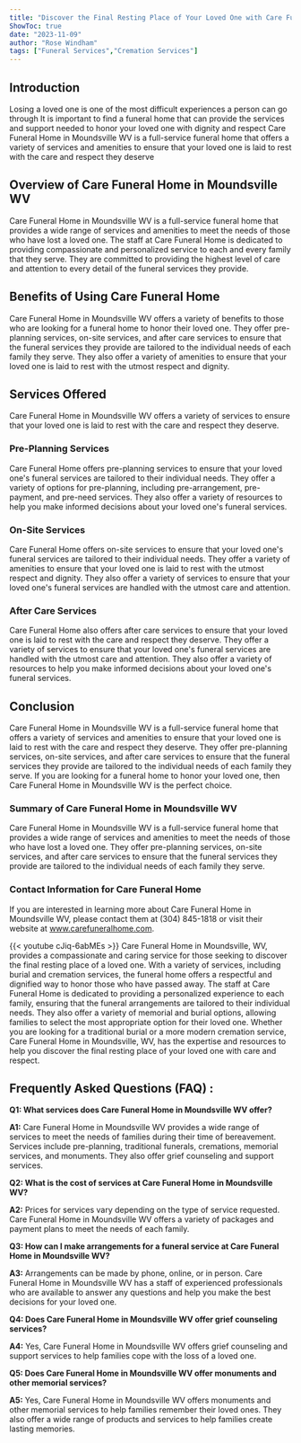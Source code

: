```yaml
---
title: "Discover the Final Resting Place of Your Loved One with Care Funeral Home in Moundsville WV"
ShowToc: true 
date: "2023-11-09"
author: "Rose Windham" 
tags: ["Funeral Services","Cremation Services"]
---
```

## Introduction 

Losing a loved one is one of the most difficult experiences a person can go through It is important to find a funeral home that can provide the services and support needed to honor your loved one with dignity and respect Care Funeral Home in Moundsville WV is a full-service funeral home that offers a variety of services and amenities to ensure that your loved one is laid to rest with the care and respect they deserve 

## Overview of Care Funeral Home in Moundsville WV

Care Funeral Home in Moundsville WV is a full-service funeral home that provides a wide range of services and amenities to meet the needs of those who have lost a loved one. The staff at Care Funeral Home is dedicated to providing compassionate and personalized service to each and every family that they serve. They are committed to providing the highest level of care and attention to every detail of the funeral services they provide. 

## Benefits of Using Care Funeral Home 

Care Funeral Home in Moundsville WV offers a variety of benefits to those who are looking for a funeral home to honor their loved one. They offer pre-planning services, on-site services, and after care services to ensure that the funeral services they provide are tailored to the individual needs of each family they serve. They also offer a variety of amenities to ensure that your loved one is laid to rest with the utmost respect and dignity. 

## Services Offered 

Care Funeral Home in Moundsville WV offers a variety of services to ensure that your loved one is laid to rest with the care and respect they deserve. 

### Pre-Planning Services 

Care Funeral Home offers pre-planning services to ensure that your loved one's funeral services are tailored to their individual needs. They offer a variety of options for pre-planning, including pre-arrangement, pre-payment, and pre-need services. They also offer a variety of resources to help you make informed decisions about your loved one's funeral services. 

### On-Site Services 

Care Funeral Home offers on-site services to ensure that your loved one's funeral services are tailored to their individual needs. They offer a variety of amenities to ensure that your loved one is laid to rest with the utmost respect and dignity. They also offer a variety of services to ensure that your loved one's funeral services are handled with the utmost care and attention. 

### After Care Services 

Care Funeral Home also offers after care services to ensure that your loved one is laid to rest with the care and respect they deserve. They offer a variety of services to ensure that your loved one's funeral services are handled with the utmost care and attention. They also offer a variety of resources to help you make informed decisions about your loved one's funeral services. 

## Conclusion 

Care Funeral Home in Moundsville WV is a full-service funeral home that offers a variety of services and amenities to ensure that your loved one is laid to rest with the care and respect they deserve. They offer pre-planning services, on-site services, and after care services to ensure that the funeral services they provide are tailored to the individual needs of each family they serve. If you are looking for a funeral home to honor your loved one, then Care Funeral Home in Moundsville WV is the perfect choice. 

### Summary of Care Funeral Home in Moundsville WV 

Care Funeral Home in Moundsville WV is a full-service funeral home that provides a wide range of services and amenities to meet the needs of those who have lost a loved one. They offer pre-planning services, on-site services, and after care services to ensure that the funeral services they provide are tailored to the individual needs of each family they serve. 

### Contact Information for Care Funeral Home 

If you are interested in learning more about Care Funeral Home in Moundsville WV, please contact them at (304) 845-1818 or visit their website at www.carefuneralhome.com.

{{< youtube cJiq-6abMEs >}} 
Care Funeral Home in Moundsville, WV, provides a compassionate and caring service for those seeking to discover the final resting place of a loved one. With a variety of services, including burial and cremation services, the funeral home offers a respectful and dignified way to honor those who have passed away. The staff at Care Funeral Home is dedicated to providing a personalized experience to each family, ensuring that the funeral arrangements are tailored to their individual needs. They also offer a variety of memorial and burial options, allowing families to select the most appropriate option for their loved one. Whether you are looking for a traditional burial or a more modern cremation service, Care Funeral Home in Moundsville, WV, has the expertise and resources to help you discover the final resting place of your loved one with care and respect.

## Frequently Asked Questions (FAQ) :
**Q1: What services does Care Funeral Home in Moundsville WV offer?**

**A1:** Care Funeral Home in Moundsville WV provides a wide range of services to meet the needs of families during their time of bereavement. Services include pre-planning, traditional funerals, cremations, memorial services, and monuments. They also offer grief counseling and support services.

**Q2: What is the cost of services at Care Funeral Home in Moundsville WV?**

**A2:** Prices for services vary depending on the type of service requested. Care Funeral Home in Moundsville WV offers a variety of packages and payment plans to meet the needs of each family. 

**Q3: How can I make arrangements for a funeral service at Care Funeral Home in Moundsville WV?**

**A3:** Arrangements can be made by phone, online, or in person. Care Funeral Home in Moundsville WV has a staff of experienced professionals who are available to answer any questions and help you make the best decisions for your loved one. 

**Q4: Does Care Funeral Home in Moundsville WV offer grief counseling services?**

**A4:** Yes, Care Funeral Home in Moundsville WV offers grief counseling and support services to help families cope with the loss of a loved one. 

**Q5: Does Care Funeral Home in Moundsville WV offer monuments and other memorial services?**

**A5:** Yes, Care Funeral Home in Moundsville WV offers monuments and other memorial services to help families remember their loved ones. They also offer a wide range of products and services to help families create lasting memories.



